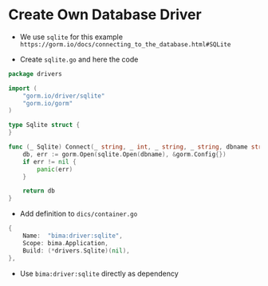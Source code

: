 # Create Own Database Driver

- We use `sqlite` for this example `https://gorm.io/docs/connecting_to_the_database.html#SQLite` 

- Create `sqlite.go` and here the code

```go
package drivers

import (
	"gorm.io/driver/sqlite"
	"gorm.io/gorm"
)

type Sqlite struct {
}

func (_ Sqlite) Connect(_ string, _ int, _ string, _ string, dbname string, _ bool) *gorm.DB {
    db, err := gorm.Open(sqlite.Open(dbname), &gorm.Config{})
    if err != nil {
        panic(err)
    }

	return db
}

```

- Add definition to `dics/container.go`

```go
{
    Name:  "bima:driver:sqlite",
    Scope: bima.Application,
    Build: (*drivers.Sqlite)(nil),
},
```

- Use `bima:driver:sqlite` directly as dependency
